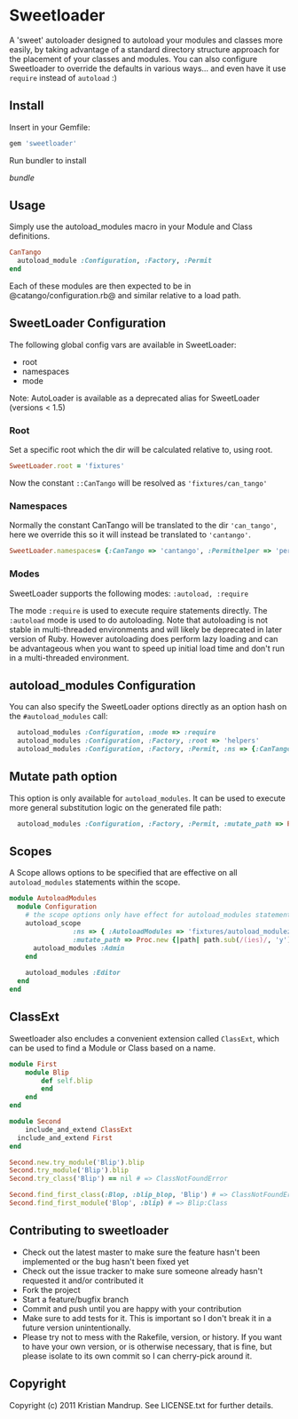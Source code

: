 # Sweetloader

A 'sweet' autoloader designed to autoload your modules and classes more easily, by taking advantage of a standard directory structure approach for the placement of your classes and modules. You can also configure Sweetloader to override the defaults in various ways... and even have it use `require` instead of `autoload` :)

## Install

Insert in your Gemfile:

```ruby
gem 'sweetloader'
```

Run bundler to install

$bundle$

## Usage

Simply use the autoload_modules macro in your Module and Class definitions.

```ruby
CanTango
  autoload_module :Configuration, :Factory, :Permit
end
```

Each of these modules are then expected to be in @catango/configuration.rb@ and similar relative to a load path.

## SweetLoader Configuration

The following global config vars are available in SweetLoader:
* root
* namespaces
* mode

Note: AutoLoader is available as a deprecated alias for SweetLoader (versions < 1.5)

### Root

Set a specific root which the dir will be calculated relative to, using root.

```ruby
SweetLoader.root = 'fixtures'
```

Now the constant `::CanTango` will be resolved as `'fixtures/can_tango'`

### Namespaces

Normally the constant CanTango will be translated to the dir `'can_tango'`, here we override this so it will instead be translated to `'cantango'`.

```ruby
SweetLoader.namespaces= {:CanTango => 'cantango', :Permithelper => 'permit_helper'}
```

### Modes

SweetLoader supports the following modes: `:autoload, :require`

The mode `:require` is used to execute require statements directly. The `:autoload` mode is used to do autoloading. Note that autoloading is not stable in multi-threaded environments and will likely be deprecated in later version of Ruby. However autoloading does perform lazy loading and can be advantageous when you want to speed up initial load time and don't run in a multi-threaded environment.

## autoload_modules Configuration

You can also specify the SweetLoader options directly as an option hash on the `#autoload_modules` call:

```ruby
  autoload_modules :Configuration, :mode => :require
  autoload_modules :Configuration, :Factory, :root => 'helpers'
  autoload_modules :Configuration, :Factory, :Permit, :ns => {:CanTango => 'cantango'} # or use :namespaces
```

## Mutate path option

This option is only available for `autoload_modules`.  It can be used to execute more general substitution logic on the generated file path:

```ruby
  autoload_modules :Configuration, :Factory, :Permit, :mutate_path => Proc.new {|path| path.sub(/(ies)/, 'y') }
```

## Scopes

A Scope allows options to be specified that are effective on all `autoload_modules` statements within the scope.

```ruby
module AutoloadModules
  module Configuration
	# the scope options only have effect for autoload_modules statements within it!
    autoload_scope 
				:ns => { :AutoloadModules => 'fixtures/autoload_modulez'},
				:mutate_path => Proc.new {|path| path.sub(/(ies)/, 'y') } do
      autoload_modules :Admin
    end
    
    autoload_modules :Editor
  end
end
```

## ClassExt

Sweetloader also encludes a convenient extension called `ClassExt`, which can be used to find a Module or Class based on a name.

```ruby
module First
	module Blip
		def self.blip
		end
	end
end

module Second
	include_and_extend ClassExt
  include_and_extend First
end

Second.new.try_module('Blip').blip
Second.try_module('Blip').blip
Second.try_class('Blip') == nil # => ClassNotFoundError

Second.find_first_class(:Blop, :blip_blop, 'Blip') # => ClassNotFoundError
Second.find_first_module('Blop', :blip) # => Blip:Class
```

## Contributing to sweetloader
 
* Check out the latest master to make sure the feature hasn't been implemented or the bug hasn't been fixed yet
* Check out the issue tracker to make sure someone already hasn't requested it and/or contributed it
* Fork the project
* Start a feature/bugfix branch
* Commit and push until you are happy with your contribution
* Make sure to add tests for it. This is important so I don't break it in a future version unintentionally.
* Please try not to mess with the Rakefile, version, or history. If you want to have your own version, or is otherwise necessary, that is fine, but please isolate to its own commit so I can cherry-pick around it.

## Copyright

Copyright (c) 2011 Kristian Mandrup. See LICENSE.txt for
further details.

